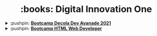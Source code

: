 <h1 align="center"> :books: Digital Innovation One </h1>

<details>
    <summary>:pushpin: <a href="https://github.com/fslaurafs/DIO-Bootcamps/tree/main/Bootcamp%20Decola%20Dev%20Avanade%202021"><strong>Bootcamp Decola Dev Avanade 2021</strong></a> </summary>
    <p>Decola Dev é uma combinação de jornada de aceleração e programa de estágio onde os talentos poderão fazer parte de um Bootcamp com mais de 80 horas de duração para se prepararem para o processo seletivo de estágio da Avanade, uma empresa global, joint venture da Microsoft e Accenture, que faz a tecnologia acontecer.</p>
</details>

<details>
    <summary>:pushpin: <a href="https://github.com/fslaurafs/DIO-Bootcamps/tree/main/Bootcamp%20HTML%20Web%20Developer"><strong>Bootcamp HTML Web Developer</strong></a> </summary>
    <p>Aprenda a programar páginas de internet e desenvolver websites utilizando HTML, CSS e JavaScript para iniciar sua trajetória profissional em desenvolvimento web front-end.</p> 
</details>
